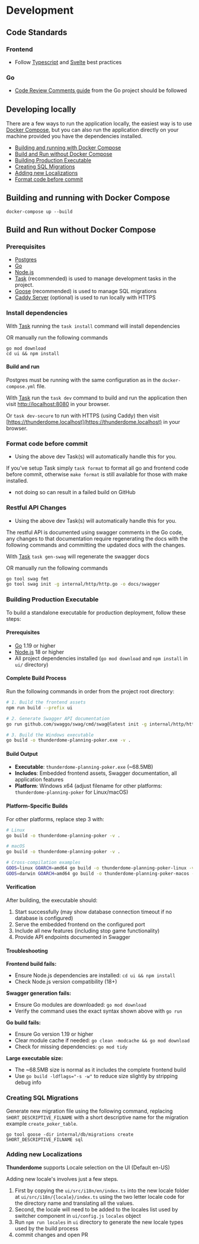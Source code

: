 # Development

## Code Standards

### Frontend

- Follow [Typescript](https://www.typescriptlang.org/) and [Svelte](https://svelte.dev/) best practices

### Go

- [Code Review Comments guide](https://go.dev/wiki/CodeReviewComments) from the Go project should be
  followed

## Developing locally

There are a few ways to run the application locally, the easiest way is to
use [Docker Compose](https://docs.docker.com/compose/), but you can also run
the application directly on your machine provided you have the dependencies installed.

- [Building and running with Docker Compose](#building-and-running-with-docker-compose)
- [Build and Run without Docker Compose](#build-and-run-without-docker-compose)
- [Building Production Executable](#building-production-executable)
- [Creating SQL Migrations](#creating-sql-migrations)
- [Adding new Localizations](#adding-new-localizations)
- [Format code before commit](#format-code-before-commit)

## Building and running with Docker Compose

```
docker-compose up --build
```

## Build and Run without Docker Compose

### Prerequisites

- [Postgres](https://www.postgresql.org/download/)
- [Go](https://golang.org/dl/)
- [Node.js](https://nodejs.org/en/download/)
- [Task](https://taskfile.dev/#/) (recommended) is used to manage development tasks in the project.
- [Goose](https://github.com/pressly/goose) (recommended) is used to manage SQL migrations
- [Caddy Server](https://caddyserver.com/) (optional) is used to run locally with HTTPS

### Install dependencies

With [Task](https://taskfile.dev/#/) running the `task install` command will install dependencies

OR manually run the following commands

```
go mod download
cd ui && npm install
```

#### Build and run

Postgres must be running with the same configuration as in the `docker-compose.yml` file.

With [Task](https://taskfile.dev/#/) run the `task dev` command to build and run the application then visit
[http://localhost:8080](http://localhost:8080) in your browser.

Or `task dev-secure` to run with HTTPS (using Caddy) then
visit [https://thunderdome.localhost](https://thunderdome.localhost) in your browser.

### Format code before commit

- Using the above dev Task(s) will automatically handle this for you.

If you've setup Task simply `task format` to format all go and frontend code before commit, otherwise `make format` is
still available for those with make installed.

- not doing so can result in a failed build on GitHub

### Restful API Changes

- Using the above dev Task(s) will automatically handle this for you.

The restful API is documented using swagger comments in the Go code, any changes to that documentation require
regenerating the docs with the following commands and committing the updated docs with the changes.

With [Task](https://taskfile.dev/#/) `task gen-swag` will regenerate the swagger docs

OR manually run the following commands

```bash
go tool swag fmt
go tool swag init -g internal/http/http.go -o docs/swagger
```

### Building Production Executable

To build a standalone executable for production deployment, follow these steps:

#### Prerequisites
- [Go](https://golang.org/dl/) 1.19 or higher
- [Node.js](https://nodejs.org/en/download/) 18 or higher
- All project dependencies installed (`go mod download` and `npm install` in `ui/` directory)

#### Complete Build Process

Run the following commands in order from the project root directory:

```bash
# 1. Build the frontend assets
npm run build --prefix ui

# 2. Generate Swagger API documentation
go run github.com/swaggo/swag/cmd/swag@latest init -g internal/http/http.go -o docs/swagger

# 3. Build the Windows executable
go build -o thunderdome-planning-poker.exe -v .
```

#### Build Output
- **Executable**: `thunderdome-planning-poker.exe` (~68.5MB)
- **Includes**: Embedded frontend assets, Swagger documentation, all application features
- **Platform**: Windows x64 (adjust filename for other platforms: `thunderdome-planning-poker` for Linux/macOS)

#### Platform-Specific Builds

For other platforms, replace step 3 with:

```bash
# Linux
go build -o thunderdome-planning-poker -v .

# macOS
go build -o thunderdome-planning-poker -v .

# Cross-compilation examples
GOOS=linux GOARCH=amd64 go build -o thunderdome-planning-poker-linux -v .
GOOS=darwin GOARCH=amd64 go build -o thunderdome-planning-poker-macos -v .
```

#### Verification

After building, the executable should:
1. Start successfully (may show database connection timeout if no database is configured)
2. Serve the embedded frontend on the configured port
3. Include all new features (including stop game functionality)
4. Provide API endpoints documented in Swagger

#### Troubleshooting

**Frontend build fails:**
- Ensure Node.js dependencies are installed: `cd ui && npm install`
- Check Node.js version compatibility (18+)

**Swagger generation fails:**
- Ensure Go modules are downloaded: `go mod download`
- Verify the command uses the exact syntax shown above with `go run`

**Go build fails:**
- Ensure Go version 1.19 or higher
- Clear module cache if needed: `go clean -modcache && go mod download`
- Check for missing dependencies: `go mod tidy`

**Large executable size:**
- The ~68.5MB size is normal as it includes the complete frontend build
- Use `go build -ldflags="-s -w"` to reduce size slightly by stripping debug info

### Creating SQL Migrations

Generate new migration file using the following command, replacing `SHORT_DESCRIPTIVE_FILNAME` with a short descriptive
name for the migration example `create_poker_table`.

```
go tool goose -dir internal/db/migrations create SHORT_DESCRIPTIVE_FILNAME sql
```

### Adding new Localizations

**Thunderdome** supports Locale selection on the UI (Default en-US)

Adding new locale's involves just a few steps.

1. First by copying the `ui/src/i18n/en/index.ts` into the new locale folder
   at `ui/src/i18n/{locale}/index.ts` using the two letter locale code for the directory name and translating all
   the values.
2. Second, the locale will need to be added to the locales list used by switcher component
   in ```ui/config.js``` ```locales``` object
3. Run `npm run locales` in `ui` directory to generate the new locale types used by the build process
4. commit changes and open PR